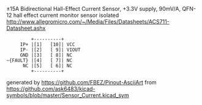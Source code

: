 ±15A Bidirectional Hall-Effect Current Sensor, +3.3V supply, 90mV/A, QFN-12
hall effect current monitor sensor isolated
http://www.allegromicro.com/~/Media/Files/Datasheets/ACS711-Datasheet.ashx


	         +----------+
	     IP+ |[1]   [10]| VCC
	     IP- |[2]   [ 9]| VIOUT
	     GND |[3]   [ 8]| NC
	~{FAULT} |[4]   [ 7]| NC
	      NC |[5]   [ 6]| NC
	         +----------+


generated by https://github.com/FBEZ/Pinout-AsciiArt from https://github.com/ask6483/kicad-symbols/blob/master/Sensor_Current.kicad_sym